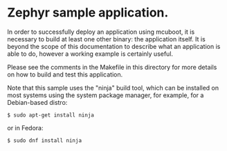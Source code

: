 # Zephyr sample application.

In order to successfully deploy an application using mcuboot, it is
necessary to build at least one other binary: the application itself.
It is beyond the scope of this documentation to describe what an
application is able to do, however a working example is certainly
useful.

Please see the comments in the Makefile in this directory for more
details on how to build and test this application.

Note that this sample uses the "ninja" build tool, which can be
installed on most systems using the system package manager, for example, for
a Debian-based distro:

```
$ sudo apt-get install ninja
```

or in Fedora:

```
$ sudo dnf install ninja
```
